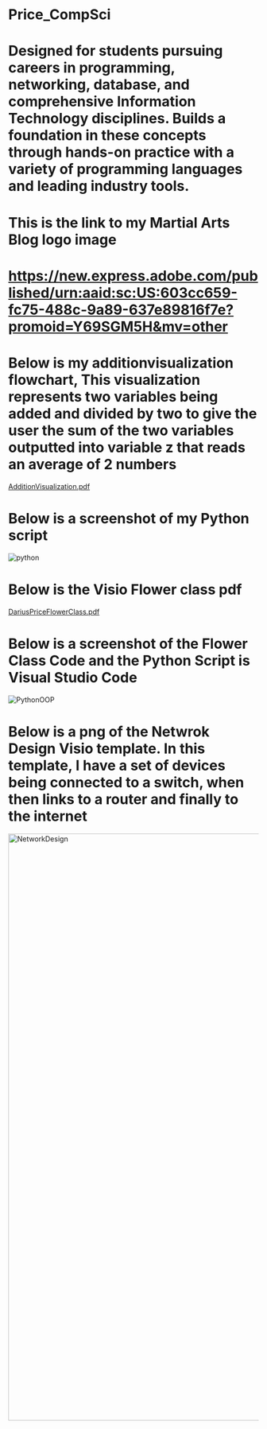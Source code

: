 # Price_CompSci
# Designed for students pursuing careers in programming, networking, database, and comprehensive Information Technology disciplines. Builds a foundation in these concepts through hands-on practice with a variety of programming languages and leading industry tools. 

# This is the link to my Martial Arts Blog logo image
# https://new.express.adobe.com/published/urn:aaid:sc:US:603cc659-fc75-488c-9a89-637e89816f7e?promoid=Y69SGM5H&mv=other


# Below is my additionvisualization flowchart, This visualization represents two variables being added and divided by two to give the user the sum of the two variables outputted into variable z that reads an average of 2 numbers

[AdditionVisualization.pdf](https://github.com/DariusVPrice/Price_CompSci/files/13336261/AdditionVisualization.pdf)

# Below is a screenshot of my Python script

![python](https://github.com/DariusVPrice/Price_CompSci/assets/78953908/853e9c9c-cabf-4a7c-99db-83cde6db2793)

# Below is the Visio Flower class pdf
 [DariusPriceFlowerClass.pdf](https://github.com/DariusVPrice/Price_CompSci/files/13483178/DariusPriceFlowerClass.pdf)

 # Below is a screenshot of the Flower Class Code and the Python Script is Visual Studio Code
 
![PythonOOP](https://github.com/DariusVPrice/Price_CompSci/assets/78953908/823a3c94-1d28-4e37-9f15-57ec6649f6da)

# Below is a png of the Netwrok Design Visio template. In this template, I have a set of devices being connected to a switch, when then links to a router and finally to the internet

<img width="1181" alt="NetworkDesign" src="https://github.com/DariusVPrice/Price_CompSci/assets/78953908/307cbc84-d2f3-4026-9bbf-2742b2fd3de1">


